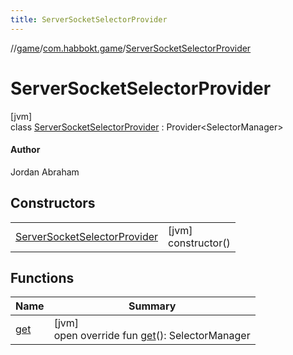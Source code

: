 ```yaml
---
title: ServerSocketSelectorProvider
---
```

//[game](../../../index.html)/[com.habbokt.game](../index.html)/[ServerSocketSelectorProvider](index.html)



# ServerSocketSelectorProvider



[jvm]\
class [ServerSocketSelectorProvider](index.html) : Provider&lt;SelectorManager&gt; 

#### Author



Jordan Abraham



## Constructors


| | |
|---|---|
| [ServerSocketSelectorProvider](-server-socket-selector-provider.html) | [jvm]<br>constructor() |


## Functions


| Name | Summary |
|---|---|
| [get](get.html) | [jvm]<br>open override fun [get](get.html)(): SelectorManager |

